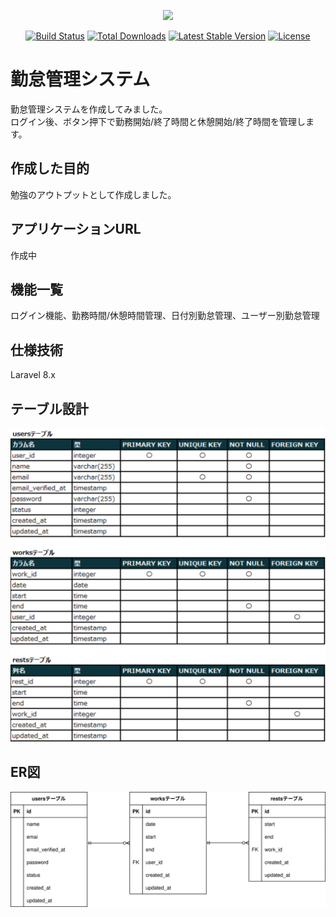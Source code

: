 <p align="center"><a href="https://laravel.com" target="_blank"><img src="https://raw.githubusercontent.com/laravel/art/master/logo-lockup/5%20SVG/2%20CMYK/1%20Full%20Color/laravel-logolockup-cmyk-red.svg" width="400"></a></p>

<p align="center">
<a href="https://travis-ci.org/laravel/framework"><img src="https://travis-ci.org/laravel/framework.svg" alt="Build Status"></a>
<a href="https://packagist.org/packages/laravel/framework"><img src="https://img.shields.io/packagist/dt/laravel/framework" alt="Total Downloads"></a>
<a href="https://packagist.org/packages/laravel/framework"><img src="https://img.shields.io/packagist/v/laravel/framework" alt="Latest Stable Version"></a>
<a href="https://packagist.org/packages/laravel/framework"><img src="https://img.shields.io/packagist/l/laravel/framework" alt="License"></a>
</p>

# 勤怠管理システム
勤怠管理システムを作成してみました。  
ログイン後、ボタン押下で勤務開始/終了時間と休憩開始/終了時間を管理します。

## 作成した目的
勉強のアウトプットとして作成しました。

## アプリケーションURL
作成中

## 機能一覧
ログイン機能、勤務時間/休憩時間管理、日付別勤怠管理、ユーザー別勤怠管理

## 仕様技術
Laravel 8.x

## テーブル設計
![Alt text](img/table.svg)

## ER図
![Alt text](img/index.svg)